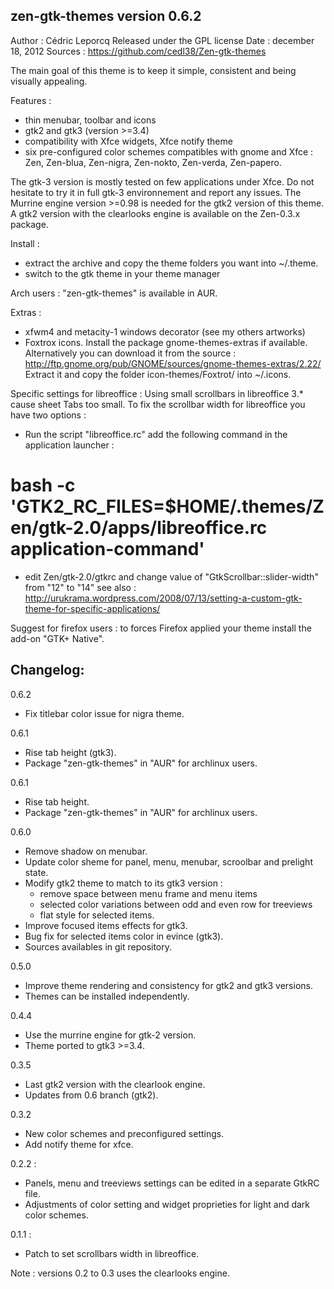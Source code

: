 zen-gtk-themes version 0.6.2
----------------------------

Author : Cédric Leporcq
Released under the GPL license
Date : december 18, 2012
Sources : https://github.com/cedl38/Zen-gtk-themes

The main goal of this theme is to keep it simple, consistent and being visually appealing.

Features :
 - thin menubar, toolbar and icons
 - gtk2 and gtk3 (version >=3.4)
 - compatibility with Xfce widgets, Xfce notify theme
 - six pre-configured color schemes compatibles with gnome and Xfce : Zen, Zen-blua, Zen-nigra, Zen-nokto, Zen-verda, Zen-papero.

The gtk-3 version is mostly tested on few applications under Xfce. Do not hesitate to try it in full gtk-3 environnement and report any issues.
The Murrine engine version >=0.98 is needed for the gtk2 version of this theme. A gtk2 version with the clearlooks engine is available on the Zen-0.3.x package.

Install :
 - extract the archive and copy the theme folders you want into ~/.theme.
 - switch to the gtk theme in your theme manager
 
 Arch users : "zen-gtk-themes" is available in AUR.

Extras :
 - xfwm4 and metacity-1 windows decorator (see my others artworks)
 - Foxtrox icons. Install the package gnome-themes-extras if available. 
Alternatively you can download it from the source : http://ftp.gnome.org/pub/GNOME/sources/gnome-themes-extras/2.22/
Extract it and copy the folder icon-themes/Foxtrot/ into ~/.icons.

Specific settings for libreoffice :
Using small scrollbars in libreoffice 3.* cause sheet Tabs too small.
To fix the scrollbar width for libreoffice you have two options :
 - Run the script "libreoffice.rc"
add the following command in the application launcher :
# bash -c 'GTK2_RC_FILES=$HOME/.themes/Zen/gtk-2.0/apps/libreoffice.rc application-command'
 - edit Zen/gtk-2.0/gtkrc and change value of "GtkScrollbar::slider-width" from "12" to "14"
see also :
http://urukrama.wordpress.com/2008/07/13/setting-a-custom-gtk-theme-for-specific-applications/

Suggest for firefox users : to forces Firefox applied your theme install the add-on "GTK+ Native".

Changelog:
----------
0.6.2
- Fix titlebar color issue for nigra theme.

0.6.1
- Rise tab height (gtk3).
- Package "zen-gtk-themes" in "AUR" for archlinux users.

0.6.1
- Rise tab height.
- Package "zen-gtk-themes" in "AUR" for archlinux users.

0.6.0
- Remove shadow on menubar.
- Update color sheme for panel, menu, menubar, scroolbar and prelight state.
- Modify gtk2 theme to match to its gtk3 version :
	- remove space between menu frame and menu items
	- selected color variations between odd and even row for treeviews
	- flat style for selected items.
- Improve focused items effects for gtk3.
- Bug fix for selected items color in evince (gtk3).
- Sources availables in git repository.

0.5.0
- Improve theme rendering and consistency for gtk2 and gtk3 versions.
- Themes can be installed independently.

0.4.4
- Use the murrine engine for gtk-2 version.
- Theme ported to gtk3 >=3.4.

0.3.5
- Last gtk2 version with the clearlook engine.
- Updates from 0.6 branch (gtk2).

0.3.2
- New color schemes and preconfigured settings.
- Add notify theme for xfce.

0.2.2 :
- Panels, menu and treeviews settings can be edited in a separate GtkRC file.
- Adjustments of color setting and widget proprieties for light and dark color schemes.

0.1.1 :
- Patch to set scrollbars width in libreoffice.

Note : versions 0.2 to 0.3 uses the clearlooks engine.
